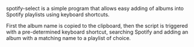 spotify-select is a simple program that allows easy adding of albums into Spotify playlists using keyboard shortcuts.

First the album name is copied to the clipboard, then the script is triggered with a pre-determined keyboard shortcut, searching Spotify and adding an album with a matching name to a playlist of choice.
